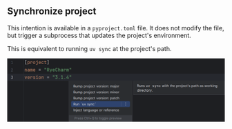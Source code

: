 ## Synchronize project

This intention is available in a `pyproject.toml` file.
It does not modify the file, but trigger a subprocess
that updates the project's environment.

This is equivalent to running `uv sync` at the project's path.

![](../assets/uv-intentions-synchronize-project-demo.png)
